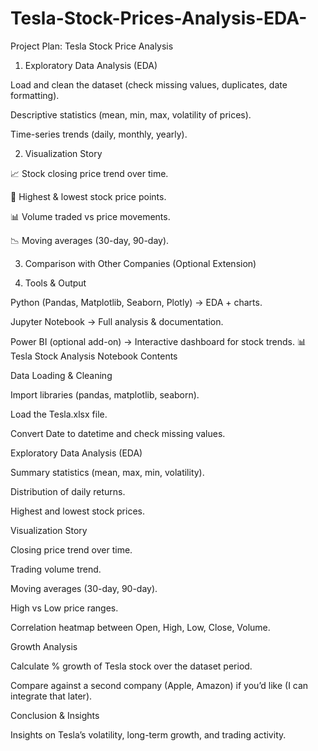 # Tesla-Stock-Prices-Analysis-EDA-
Project Plan: Tesla Stock Price Analysis
1. Exploratory Data Analysis (EDA)

Load and clean the dataset (check missing values, duplicates, date formatting).

Descriptive statistics (mean, min, max, volatility of prices).

Time-series trends (daily, monthly, yearly).

2. Visualization Story

📈 Stock closing price trend over time.

🔺 Highest & lowest stock price points.

📊 Volume traded vs price movements.

📉 Moving averages (30-day, 90-day).

3. Comparison with Other Companies (Optional Extension)

4. Tools & Output

Python (Pandas, Matplotlib, Seaborn, Plotly) → EDA + charts.

Jupyter Notebook → Full analysis & documentation.

Power BI (optional add-on) → Interactive dashboard for stock trends.
📊 Tesla Stock Analysis Notebook Contents

Data Loading & Cleaning

Import libraries (pandas, matplotlib, seaborn).

Load the Tesla.xlsx file.

Convert Date to datetime and check missing values.

Exploratory Data Analysis (EDA)

Summary statistics (mean, max, min, volatility).

Distribution of daily returns.

Highest and lowest stock prices.

Visualization Story

Closing price trend over time.

Trading volume trend.

Moving averages (30-day, 90-day).

High vs Low price ranges.

Correlation heatmap between Open, High, Low, Close, Volume.

Growth Analysis

Calculate % growth of Tesla stock over the dataset period.

Compare against a second company (Apple, Amazon) if you’d like (I can integrate that later).

Conclusion & Insights

Insights on Tesla’s volatility, long-term growth, and trading activity.
